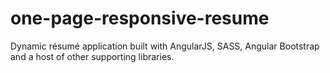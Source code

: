one-page-responsive-resume
==========================

Dynamic résumé application built with AngularJS, SASS, Angular Bootstrap and a host of other supporting libraries.
